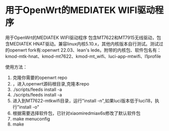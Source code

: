 # 用于OpenWrt的MEDIATEK WIFI驱动程序
用于OpenWrt的MEDIATEK WIFI驱动程序
包含MT7622和MT7915无线驱动，包含MEDIATEK HNAT驱动。兼容linux内核5.10.x，其他内核版本自行测试。测试过的openwrt fork有:openwrt 22.03、lean's lede。附带的内核包、软件包名有：kmod-mtk-hnat、kmod-mt7622、kmod-mt_wifi、luci-app-mtwifi、l1profile

使用方法：
1) 克隆你需要的openwrt repo
2) ，进入openwrt源码根目录,克隆本repo
3) ./scripts/feeds install -a
4) ./scripts/feeds install -a
5) 进入到MT7622-mtkwifi目录，运行"install -n",如果luci版本低于luci18，执行"install -o"
6) 根据需要选择软件包，已针对xiaomiredmiax6s修改了默认软件包
7) make menuconfig
8) make



